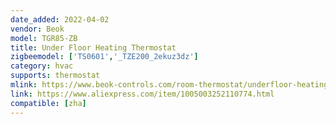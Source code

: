 ```yaml
---
date_added: 2022-04-02
vendor: Beok
model: TGR85-ZB
title: Under Floor Heating Thermostat
zigbeemodel: ['TS0601','_TZE200_2ekuz3dz']
category: hvac
supports: thermostat
mlink: https://www.beok-controls.com/room-thermostat/underfloor-heating-thermostat/zigbee-underfloor-heating-thermostat.html
link: https://www.aliexpress.com/item/1005003252110774.html
compatible: [zha]
---
```

